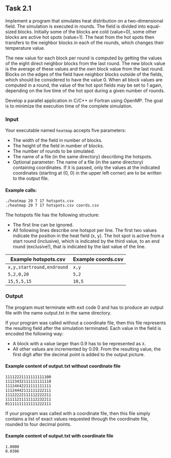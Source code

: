 ## Task 2.1

Implement a program that simulates heat distribution on a two-dimensional field. The simulation is executed in rounds. The field is divided into equal-sized blocks. Initially some of the blocks are cold (value=0), some other blocks are active hot spots (value=1). The heat from the hot spots then transfers to the neighbor blocks in each of the rounds, which changes their temperature value. 

The new value for each block per round is computed by getting the values of the eight direct neighbor blocks from the last round. The new block value is the average of these values and the own block value from the last round. Blocks on the edges of the field have neighbor blocks outside of the fields, which should be considered to have the value 0. When all block values are computed in a round, the value of the hot spot fields may be set to 1 again, depending on the live time of the hot spot during a given number of rounds. 

Develop a parallel application in C/C++ or Fortran using OpenMP. The goal is to minimize the execution time of the complete simulation.


### Input

Your executable named `heatmap` accepts five parameters:
* The width of the field in number of blocks.
* The height of the field in number of blocks.
* The number of rounds to be simulated.
* The name of a file (in the same directory) describing the hotspots.
* Optional parameter: The name of a file (in the same directory) containing coordinates. If it is passed, only the values at the indicated coordinates (starting at (0, 0) in the upper left corner) are to be written to the output file.

#### Example calls:
    ./heatmap 20 7 17 hotspots.csv
	./heatmap 20 7 17 hotspots.csv coords.csv

The hotspots file has the following structure:
* The first line can be ignored.
* All following lines describe one hotspot per line. The first two values indicate the position in the heat field (x, y). The hot spot is active from a start round (inclusive), which is indicated by the third value, to an end round (exclusive!), that is indicated by the last value of the line.

| Example hotspots.csv      | Example coords.csv |
| ------------------------- | ------------------ |
| `x,y,startround,endround` | `x,y`              |
| `5,2,0,20`                | `5,2`              |
| `15,5,5,15`               | `10,5`             |


### Output

The program must terminate with exit code 0 and has to produce an output file with the name output.txt in the same directory.

If your program was called without a coordinate file, then this file represents the resulting field after the simulation terminated. Each value in the field is encoded the following way:
* A block with a value larger than 0.9 has to be represented as `X`. 
* All other values are incremented by 0.09. From the resulting value, the first digit after the decimal point is added to the output picture.

#### Example content of output.txt without coordinate file

    11112221111111111100
    11123432111111111110
    11124X42211111111111
    11124442111111222111
    11122222111112222211
    11111211111112232211
    01111111111111222111
    
If your program was called with a coordinate file, then this file simply contains a list of exact values requested through the coordinate file, rounded to four decimal points.

#### Example content of output.txt with coordinate file

    1.0000
    0.0306